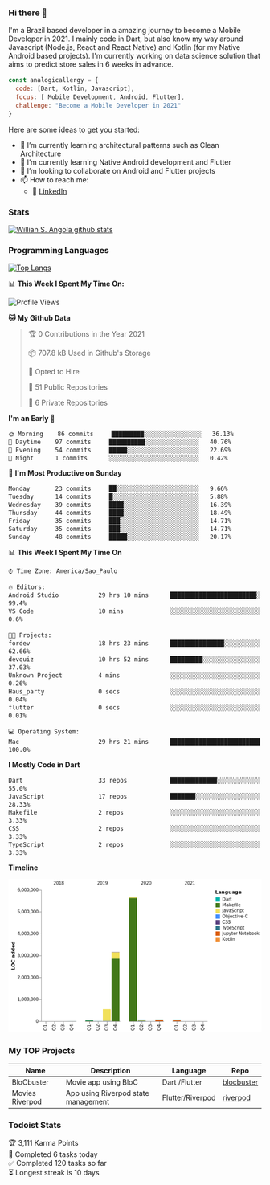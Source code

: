 ### Hi there 👋

I'm a Brazil based developer in a amazing journey to become a Mobile Developer in 2021. I mainly code in Dart, but also know my way around Javascript (Node.js, React and React Native) and Kotlin (for my Native Android based projects). I'm currently working on data science solution that aims to predict store sales in 6 weeks in advance.

```javascript
const analogicallergy = {
  code: [Dart, Kotlin, Javascript],
  focus: [ Mobile Development, Android, Flutter],
  challenge: "Become a Mobile Developer in 2021"
}
```

Here are some ideas to get you started:

- 🔭 I’m currently learning architectural patterns such as Clean Architecture
- 🌱 I’m currently learning Native Android development and Flutter
- 👯 I’m looking to collaborate on Android and Flutter projects
- 📫 How to reach me:
  - :office: [LinkedIn](https://www.linkedin.com/in/wsabsi/)

### Stats

[![Willian S. Angola github stats](https://github-readme-stats.vercel.app/api?username=analogicallergy&count_private=true&show_icons=true&theme=radical&hide_rank=false)](https://github.com/anuraghazra/github-readme-stats)

### Programming Languages

[![Top Langs](https://github-readme-stats.vercel.app/api/top-langs/?username=analogicallergy)](https://github.com/analogicallergy/github-readme-stats)

📊 **This Week I Spent My Time On:**

<!--START_SECTION:waka-->
![Profile Views](http://img.shields.io/badge/Profile%20Views-27-blue)

**🐱 My Github Data** 

> 🏆 0 Contributions in the Year 2021
 > 
> 📦 707.8 kB Used in Github's Storage 
 > 
> 💼 Opted to Hire
 > 
> 📜 51 Public Repositories 
 > 
> 🔑 6 Private Repositories  
 > 
**I'm an Early 🐤** 

```text
🌞 Morning    86 commits     █████████░░░░░░░░░░░░░░░░   36.13% 
🌆 Daytime    97 commits     ██████████░░░░░░░░░░░░░░░   40.76% 
🌃 Evening    54 commits     █████░░░░░░░░░░░░░░░░░░░░   22.69% 
🌙 Night      1 commits      ░░░░░░░░░░░░░░░░░░░░░░░░░   0.42%

```
📅 **I'm Most Productive on Sunday** 

```text
Monday       23 commits     ██░░░░░░░░░░░░░░░░░░░░░░░   9.66% 
Tuesday      14 commits     █░░░░░░░░░░░░░░░░░░░░░░░░   5.88% 
Wednesday    39 commits     ████░░░░░░░░░░░░░░░░░░░░░   16.39% 
Thursday     44 commits     ████░░░░░░░░░░░░░░░░░░░░░   18.49% 
Friday       35 commits     ███░░░░░░░░░░░░░░░░░░░░░░   14.71% 
Saturday     35 commits     ███░░░░░░░░░░░░░░░░░░░░░░   14.71% 
Sunday       48 commits     █████░░░░░░░░░░░░░░░░░░░░   20.17%

```


📊 **This Week I Spent My Time On** 

```text
⌚︎ Time Zone: America/Sao_Paulo

🔥 Editors: 
Android Studio           29 hrs 10 mins      ████████████████████████░   99.4% 
VS Code                  10 mins             ░░░░░░░░░░░░░░░░░░░░░░░░░   0.6%

🐱‍💻 Projects: 
fordev                   18 hrs 23 mins      ███████████████░░░░░░░░░░   62.66% 
devquiz                  10 hrs 52 mins      █████████░░░░░░░░░░░░░░░░   37.03% 
Unknown Project          4 mins              ░░░░░░░░░░░░░░░░░░░░░░░░░   0.26% 
Haus_party               0 secs              ░░░░░░░░░░░░░░░░░░░░░░░░░   0.04% 
flutter                  0 secs              ░░░░░░░░░░░░░░░░░░░░░░░░░   0.01%

💻 Operating System: 
Mac                      29 hrs 21 mins      █████████████████████████   100.0%

```

**I Mostly Code in Dart** 

```text
Dart                     33 repos            █████████████░░░░░░░░░░░░   55.0% 
JavaScript               17 repos            ███████░░░░░░░░░░░░░░░░░░   28.33% 
Makefile                 2 repos             ░░░░░░░░░░░░░░░░░░░░░░░░░   3.33% 
CSS                      2 repos             ░░░░░░░░░░░░░░░░░░░░░░░░░   3.33% 
TypeScript               2 repos             ░░░░░░░░░░░░░░░░░░░░░░░░░   3.33%

```


**Timeline**

![Chart not found](https://raw.githubusercontent.com/AnalogicAllergy/AnalogicAllergy/main/charts/bar_graph.png) 


<!--END_SECTION:waka-->

### My TOP Projects

| Name            | Description                         | Language         | Repo                                                           |
| --------------- | ----------------------------------- | ---------------- | -------------------------------------------------------------- |
| BloCbuster      | Movie app using BloC                | Dart /Flutter    | [blocbuster](https://github.com/AnalogicAllergy/blocbuster)    |
| Movies Riverpod | App using Riverpod state management | Flutter/Riverpod | [riverpod](https://github.com/AnalogicAllergy/movies_riverpod) |

### Todoist Stats

<!-- TODO-IST:START -->
🏆  3,111 Karma Points           
🌸  Completed 6 tasks today           
✅  Completed 120 tasks so far           
⏳  Longest streak is 10 days
<!-- TODO-IST:END -->
